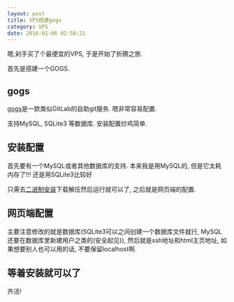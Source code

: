 ```yaml
---
layout: post
title: VPS搭建gogs
category: VPS
date: 2016-01-06 02:58:21
---
```


嗯,剁手买了个最便宜的VPS, 于是开始了折腾之旅.

首先是搭建一个GOGS. 

<!-- more -->

## gogs
[gogs](https://gogs.io/)是一款类似GitLab的自助git服务. 嗯非常容易配置. 

支持MySQL, SQLite3 等数据库. 安装配置炒鸡简单. 

## 安装配置
首先要有一个MySQL或者其他数据库的支持. 本来我是用MySQL的, 但是它太耗内存了!!! 还是用SQLite3比较好

只需去[二进制安装](https://gogs.io/docs/installation/install_from_binary)下载解压然后运行就可以了, 之后就是网页端的配置. 

## 网页端配置
主要注意修改的就是数据库(SQLite3可以之间创建一个数据库文件就行, MySQL还要在数据库里新建用户之类的(安全起见)), 然后就是ssh地址和html主页地址, 如果想要别人也可以用的话, 不要保留localhost啊. 

## 等着安装就可以了
齐活!

